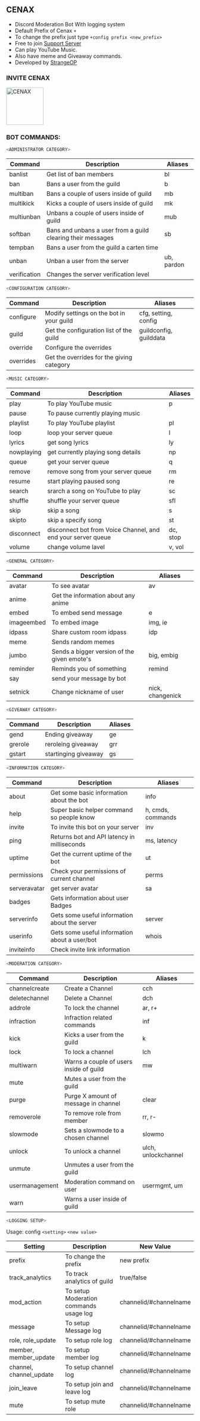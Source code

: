 ## CENAX

- Discord Moderation Bot With logging system
- Default Prefix of Cenax `+`
- To change the prefix just type `+config prefix <new_prefix>`
- Free to join [Support Server](https://discord.gg/xD9gAyWZ8B)
- Can play YouTube Music.
- Also have meme and Giveaway commands.
- Developed by [StrangeOP](https://github.com/Strange0P)<br />

### INVITE CENAX

<p align="left">
<a href="https://discord.com/api/oauth2/authorize?client_id=784656991527370793&permissions=8&scope=bot">
    <img src="https://cdn.discordapp.com/attachments/783253133609795625/811580914697240586/Cenax_BW_NB.png" alt="CENAX" width="100"/>
  </a>

<br />



### BOT COMMANDS:



```js
<ADMINISTRATOR CATEGORY>
```

| Command | Description  | Aliases |
|--|--|--|
| banlist | Get list of ban members | bl |
| ban | Bans a user from the guild | b |
| multiban | Bans a couple of users inside of guild | mb |
| multikick | Kicks a couple of users inside of guild | mk |
| multiunban | Unbans a couple of users inside of guild | mub |
| softban | Bans and unbans a user from a guild clearing their messages | sb |
| tempban | Bans a user from the guild a carten time |  |
| unban | Unban a user from the server | ub, pardon |
| verification | Changes the server verification level |  |


```js
<CONFIGURATION CATEGORY>
```

| Command | Description  | Aliases |
|--|--|--|
| configure | Modify settings on the bot in your guild | cfg, setting, config |
| guild | Get the configuration list of the guild | guildconfig, guilddata |
| override | Configure the overrides |  |
| overrides | Get the overrides for the giving category |  |


```js
<MUSIC CATEGORY>
```

| Command | Description  | Aliases |
|--|--|--|
| play | To play YouTube music | p |
| pause | To pause currently playing music |  |
| playlist | To play YouTube playlist | pl |
| loop | loop your server queue | l |
| lyrics | get song lyrics | ly |
| nowplaying | get currently playing song details | np |
| queue | get your server queue | q |
| remove | remove song from your server queue | rm |
| resume | start playing paused song | re |
| search | srarch a song on YouTube to play | sc |
| shuffle | shuffle your server queue | sfl |
| skip | skip a song | s |
| skipto | skip a specify song | st |
| disconnect | disconnect bot from Voice Channel, and end your server queue | dc, stop |
| volume | change volume lavel | v, vol |



```js
<GENERAL CATEGORY>
```

| Command | Description  | Aliases |
|--|--|--|
| avatar | To see avatar | av |
| anime | Get the information about any anime | |
| embed | To embed send message | e |
| imageembed | To embed image | img, ie |
| idpass | Share custom room idpass | idp |
| meme | Sends random memes | |
| jumbo | Sends a bigger version of the given emote's | big, embig |
| reminder | Reminds you of something | remind |
| say | send your message by bot |  |
| setnick | Change nickname of user | nick, changenick |



```js
<GIVEAWAY CATEGORY>
```

| Command | Description  | Aliases |
|--|--|--|
| gend | Ending giveaway | ge |
| grerole | reroleing giveaway | grr |
| gstart | startinging giveaway | gs |



```js
<INFORMATION CATEGORY>
```

| Command | Description  | Aliases |
|--|--|--|
| about | Get some basic information about the bot | info |
| help | Super basic helper command so people know | h, cmds, commands |
| invite | To invite this bot on your server | inv |
| ping | Returns bot and API latency in milliseconds | ms, latency |
| uptime | Get the current uptime of the bot | ut |
| permissions | Check your permissions of current channel | perms |
| serveravatar | get server avatar | sa |
| badges | Gets information about user Badges |  |
| serverinfo | Gets some useful information about the server | server |
| userinfo | Gets some useful information about a user/bot | whois |
| inviteinfo | Check invite link information |  |



```js
<MODERATION CATEGORY>
```

| Command | Description  | Aliases |
|--|--|--|
| channelcreate | Create a Channel | cch |
| deletechannel | Delete a Channel | dch |
| addrole | To lock the channel | ar, r+ |
| infraction | Infraction related commands | inf |
| kick | Kicks a user from the guild | k |
| lock | To lock a channel | lch |
| multiwarn | Warns a couple of users inside of guild | mw |
| mute | Mutes a user from the guild |  |
| purge | Purge X amount of message in channel | clear |
| removerole | To remove role from member | rr, r- |
| slowmode | Sets a slowmode to a chosen channel | slowmo |
| unlock | To unlock a channel | ulch, unlockchannel |
| unmute | Unmutes a user from the guild |  |
| usermanagement | Moderation command on user | usermgmt, um |
| warn | Warns a user inside of guild |  |


```js
<LOGGING SETUP>
```

Usage: config `<setting>` `<new value>`

| Setting | Description  | New Value |
|--|--|--|
| prefix | To change the prefix | new prefix |
| track_analytics | To track analytics of guild | true/false |
| mod_action | To setup Moderation commands usage log | channelid/#channelname |
| message | To setup Message log | channelid/#channelname |
| role, role_update | To setup role log | channelid/#channelname |
| member, member_update | To setup member log | channelid/#channelname |
| channel, channel_update | To setup channel log | channelid/#channelname |
| join_leave | To setup join and leave log | channelid/#channelname |
| mute | To setup mute role | channelid/#channelname |

